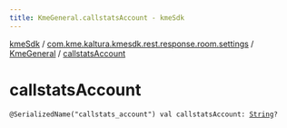```yaml
---
title: KmeGeneral.callstatsAccount - kmeSdk
---
```


[kmeSdk](../../index.html) / [com.kme.kaltura.kmesdk.rest.response.room.settings](../index.html) / [KmeGeneral](index.html) / [callstatsAccount](./callstats-account.html)

# callstatsAccount

`@SerializedName("callstats_account") val callstatsAccount: `[`String`](https://kotlinlang.org/api/latest/jvm/stdlib/kotlin/-string/index.html)`?`